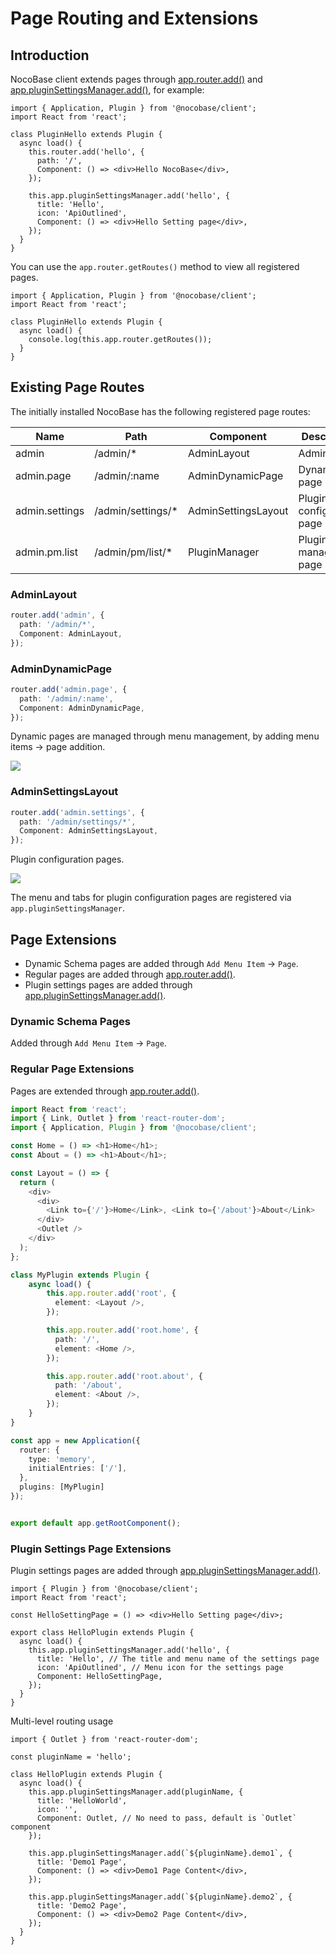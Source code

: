 # Page Routing and Extensions

## Introduction

NocoBase client extends pages through [app.router.add()](https://client.docs.nocobase.com/core/application/router-manager) and [app.pluginSettingsManager.add()](https://client.docs.nocobase.com/core/application/plugin-settings-manager), for example:

```tsx | pure
import { Application, Plugin } from '@nocobase/client';
import React from 'react';

class PluginHello extends Plugin {
  async load() {
    this.router.add('hello', {
      path: '/',
      Component: () => <div>Hello NocoBase</div>,
    });

    this.app.pluginSettingsManager.add('hello', {
      title: 'Hello',
      icon: 'ApiOutlined',
      Component: () => <div>Hello Setting page</div>,
    });
  }
}
```

You can use the `app.router.getRoutes()` method to view all registered pages.

```tsx | pure
import { Application, Plugin } from '@nocobase/client';
import React from 'react';

class PluginHello extends Plugin {
  async load() {
    console.log(this.app.router.getRoutes());
  }
}
```

## Existing Page Routes

The initially installed NocoBase has the following registered page routes:

| Name           | Path               | Component            | Description |
| -------------- | ------------------ | ------------------- |---------|
| admin          | /admin/\*          | AdminLayout         |  Admin page  |
| admin.page     | /admin/:name       | AdminDynamicPage    | Dynamic page |
| admin.settings | /admin/settings/\* | AdminSettingsLayout | Plugin configuration page  |
| admin.pm.list  | /admin/pm/list/\* | PluginManager       | Plugin management page  |


### AdminLayout

```ts
router.add('admin', {
  path: '/admin/*',
  Component: AdminLayout,
});
```

### AdminDynamicPage

```ts
router.add('admin.page', {
  path: '/admin/:name',
  Component: AdminDynamicPage,
});
```

Dynamic pages are managed through menu management, by adding menu items -> page addition.

![](https://static-docs.nocobase.com/9204957c39f644cfbf23eef3cbdc7eca.png)

### AdminSettingsLayout

```typescript
router.add('admin.settings', {
  path: '/admin/settings/*',
  Component: AdminSettingsLayout,
});
```

Plugin configuration pages.

![](https://static-docs.nocobase.com/ea22826eba4fd38d68a5a52fd68e7719.png)

The menu and tabs for plugin configuration pages are registered via `app.pluginSettingsManager`.

## Page Extensions

- Dynamic Schema pages are added through `Add Menu Item` -> `Page`.
- Regular pages are added through [app.router.add()](https://client.docs.nocobase.com/core/application/router-manager).
- Plugin settings pages are added through [app.pluginSettingsManager.add()](https://client.docs.nocobase.com/core/application/plugin-settings-manager).

### Dynamic Schema Pages

Added through `Add Menu Item` -> `Page`.

### Regular Page Extensions

Pages are extended through [app.router.add()](https://client.docs.nocobase.com/core/application/router-manager).

```typescript
import React from 'react';
import { Link, Outlet } from 'react-router-dom';
import { Application, Plugin } from '@nocobase/client';

const Home = () => <h1>Home</h1>;
const About = () => <h1>About</h1>;

const Layout = () => {
  return (
    <div>
      <div>
        <Link to={'/'}>Home</Link>, <Link to={'/about'}>About</Link>
      </div>
      <Outlet />
    </div>
  );
};

class MyPlugin extends Plugin {
    async load() {
        this.app.router.add('root', {
          element: <Layout />,
        });

        this.app.router.add('root.home', {
          path: '/',
          element: <Home />,
        });

        this.app.router.add('root.about', {
          path: '/about',
          element: <About />,
        });
    }
}

const app = new Application({
  router: {
    type: 'memory',
    initialEntries: ['/'],
  },
  plugins: [MyPlugin]
});


export default app.getRootComponent();
```

### Plugin Settings Page Extensions

Plugin settings pages are added through [app.pluginSettingsManager.add()](https://client.docs.nocobase.com/core/application/plugin-settings-manager).

```tsx | pure
import { Plugin } from '@nocobase/client';
import React from 'react';

const HelloSettingPage = () => <div>Hello Setting page</div>;

export class HelloPlugin extends Plugin {
  async load() {
    this.app.pluginSettingsManager.add('hello', {
      title: 'Hello', // The title and menu name of the settings page
      icon: 'ApiOutlined', // Menu icon for the settings page
      Component: HelloSettingPage,
    });
  }
}
```

Multi-level routing usage

```tsx | pure
import { Outlet } from 'react-router-dom';

const pluginName = 'hello';

class HelloPlugin extends Plugin {
  async load() {
    this.app.pluginSettingsManager.add(pluginName, {
      title: 'HelloWorld',
      icon: '',
      Component: Outlet, // No need to pass, default is `Outlet` component
    });

    this.app.pluginSettingsManager.add(`${pluginName}.demo1`, {
      title: 'Demo1 Page',
      Component: () => <div>Demo1 Page Content</div>,
    });

    this.app.pluginSettingsManager.add(`${pluginName}.demo2`, {
      title: 'Demo2 Page',
      Component: () => <div>Demo2 Page Content</div>,
    });
  }
}
```
